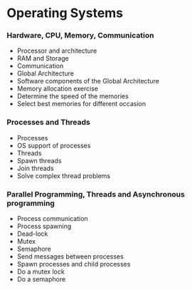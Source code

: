 # Operating Systems

### Hardware, CPU, Memory, Communication
* Processor and architecture  
* RAM and Storage  
* Communication  
* Global Architecture  
* Software components of the Global Architecture  
* Memory allocation exercise  
* Determine the speed of the memories  
* Select best memories for different occasion  

### Processes and Threads
* Processes
* OS support of processes
* Threads
* Spawn threads
* Join threads
* Solve complex thread problems

### Parallel Programming, Threads and Asynchronous programming
* Process communication
* Process spawning
* Dead-lock
* Mutex
* Semaphore
* Send messages between processes
* Spawn processes and child processes
* Do a mutex lock
* Do a semaphore
